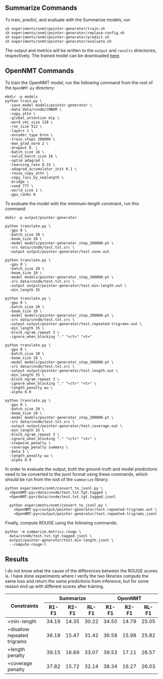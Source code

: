 ## Summarize Commands
To train, predict, and evaluate with the Summarize models, run
```
sh experiments/onmt/pointer-generator/train.sh
sh experiments/onmt/pointer-generator/replace-config.sh
sh experiments/onmt/pointer-generator/predict.sh
sh experiments/onmt/pointer-generator/evaluate.sh
```
The output and metrics will be written to the `output` and `results` directories, respectively.
The trained model can be downloaded [here](https://danieldeutsch.s3.amazonaws.com/summarize/experiments/onmt/v1.0/pointer-generator/model/model.tar.gz).

## OpenNMT Commands
To train the OpenNMT model, run the following command from the root of the `OpenNMT-py` directory:
```
mkdir -p models
python train.py \
  -save_model models/pointer-generator \
  -data data/cnndm/CNNDM \
  -copy_attn \
  -global_attention mlp \
  -word_vec_size 128 \
  -rnn_size 512 \
  -layers 1 \
  -encoder_type brnn \
  -train_steps 200000 \
  -max_grad_norm 2 \
  -dropout 0. \
  -batch_size 16 \
  -valid_batch_size 16 \
  -optim adagrad \
  -learning_rate 0.15 \
  -adagrad_accumulator_init 0.1 \
  -reuse_copy_attn \
  -copy_loss_by_seqlength \
  -bridge \
  -seed 777 \
  -world_size 1 \
  -gpu_ranks 0
```
To evaluate the model with the minimum-length constraint, run this command:
```
mkdir -p output/pointer-generator

python translate.py \
  -gpu 0 \
  -batch_size 20 \
  -beam_size 10 \
  -model models/pointer-generator_step_200000.pt \
  -src data/cnndm/test.txt.src \
  -output output/pointer-generator/test.none.out

python translate.py \
  -gpu 0 \
  -batch_size 20 \
  -beam_size 10 \
  -model models/pointer-generator_step_200000.pt \
  -src data/cnndm/test.txt.src \
  -output output/pointer-generator/test.min-length.out \
  -min_length 35

python translate.py \
  -gpu 0 \
  -batch_size 20 \
  -beam_size 10 \
  -model models/pointer-generator_step_200000.pt \
  -src data/cnndm/test.txt.src \
  -output output/pointer-generator/test.repeated-trigrams.out \
  -min_length 35 \
  -block_ngram_repeat 3 \
  -ignore_when_blocking "." "</t>" "<t>"

python translate.py \
  -gpu 0 \
  -batch_size 20 \
  -beam_size 10 \
  -model models/pointer-generator_step_200000.pt \
  -src data/cnndm/test.txt.src \
  -output output/pointer-generator/test.length.out \
  -min_length 35 \
  -block_ngram_repeat 3 \
  -ignore_when_blocking "." "</t>" "<t>" \
  -length_penalty wu \
  -alpha 0.9

python translate.py \
  -gpu 0 \
  -batch_size 20 \
  -beam_size 10 \
  -model models/pointer-generator_step_200000.pt \
  -src data/cnndm/test.txt.src \
  -output output/pointer-generator/test.coverage.out \
  -min_length 35 \
  -block_ngram_repeat 3 \
  -ignore_when_blocking "." "</t>" "<t>" \
  -stepwise_penalty \
  -coverage_penalty summary \
  -beta 5 \
  -length_penalty wu \
  -alpha 0.9
```
In order to evaluate the output, both the ground-truth and model predictions need to be converted to the jsonl format using these commands, which should be run from the root of the `summarize` library:
```
python experiments/onmt/convert_to_jsonl.py \
  <OpenNMT-py>/data/cnndm/test.txt.tgt.tagged \
  <OpenNMT-py>/data/cnndm/test.txt.tgt.tagged.jsonl

  python experiments/onmt/convert_to_jsonl.py \
    <OpenNMT-py>/output/pointer-generator/test.repeated-trigrams.out \
    <OpenNMT-py>/output/pointer-generator/test.repeated-trigrams.jsonl
```
Finally, compute ROUGE using the following commands:
```
python -m summarize.metrics.rouge \
  data/cnndm/test.txt.tgt.tagged.jsonl \
  output/pointer-generator/test.min-length.jsonl \
  --compute-rouge-l
```

## Results
I do not know what the cause of the differences between the ROUGE scores is.
I have done experiments where I verify the two libraries compute the same loss and return the same predictions from inference, but for some reason end up with different scores after training.
<table>
  <thead>
    <tr>
      <th rowspan=2>Constraints</th>
      <th colspan=3>Summarize</th>
      <th colspan=3>OpenNMT</th>
    </tr>
    <tr>
      <th>R1-F1</th>
      <th>R2-F1</th>
      <th>RL-F1</th>
      <th>R1-F1</th>
      <th>R2-F1</th>
      <th>RL-F1</th>
    </tr>
  </thead>
  <tbody>
    <tr>
      <td>+min-length</td>
      <td>34.19</td>
      <td>14.35</td>
      <td>30.22</td>
      <td>34.50</td>
      <td>14.79</td>
      <td>25.05</td>
    </tr>
    <tr>
      <td>+disallow repeated trigrams</td>
      <td>36.18</td>
      <td>15.47</td>
      <td>31.42</td>
      <td>36.58</td>
      <td>15.98</td>
      <td>25.82</td>
    </tr>
    <tr>
      <td>+length penalty</td>
      <td>39.15</td>
      <td>16.69</td>
      <td>33.07</td>
      <td>39.53</td>
      <td>17.11</td>
      <td>26.57</td>
    </tr>
    <tr>
      <td>+coverage penalty</td>
      <td>37.82</td>
      <td>15.72</td>
      <td>32.14</td>
      <td>38.34</td>
      <td>16.27</td>
      <td>26.03</td>
    </tr>
  </tbody>
</table>
